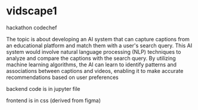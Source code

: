 # vidscape1
hackathon codechef

The topic is about developing an AI system that can capture captions from an educational platform and match them with a user's search query. This AI system would involve natural language processing (NLP) techniques to analyze and compare the captions with the search query. By utilizing machine learning algorithms, the AI can learn to identify patterns and associations between captions and videos, enabling it to make accurate recommendations based on user preferences


backend code is in jupyter file

frontend is in css (derived from figma)
